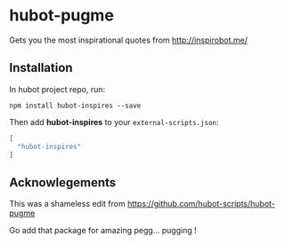 # hubot-pugme

Gets you the most inspirational quotes from http://inspirobot.me/

## Installation

In hubot project repo, run:

`npm install hubot-inspires --save`

Then add **hubot-inspires** to your `external-scripts.json`:

```json
[
  "hubot-inspires"
]
```

## Acknowlegements 
This was a shameless edit from https://github.com/hubot-scripts/hubot-pugme

Go add that package for amazing pegg... pugging ! 
